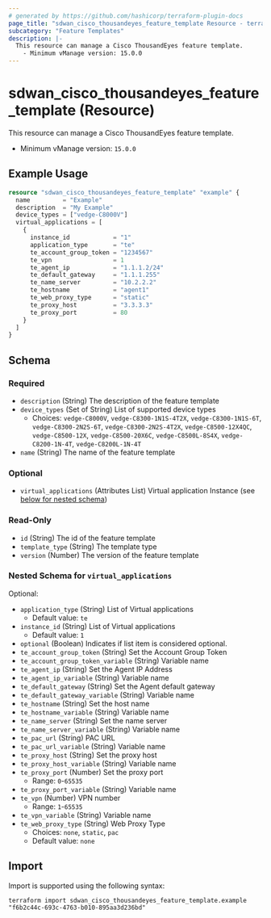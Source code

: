 ```yaml
---
# generated by https://github.com/hashicorp/terraform-plugin-docs
page_title: "sdwan_cisco_thousandeyes_feature_template Resource - terraform-provider-sdwan"
subcategory: "Feature Templates"
description: |-
  This resource can manage a Cisco ThousandEyes feature template.
    - Minimum vManage version: 15.0.0
---
```


# sdwan_cisco_thousandeyes_feature_template (Resource)

This resource can manage a Cisco ThousandEyes feature template.
  - Minimum vManage version: `15.0.0`

## Example Usage

```terraform
resource "sdwan_cisco_thousandeyes_feature_template" "example" {
  name         = "Example"
  description  = "My Example"
  device_types = ["vedge-C8000V"]
  virtual_applications = [
    {
      instance_id            = "1"
      application_type       = "te"
      te_account_group_token = "1234567"
      te_vpn                 = 1
      te_agent_ip            = "1.1.1.2/24"
      te_default_gateway     = "1.1.1.255"
      te_name_server         = "10.2.2.2"
      te_hostname            = "agent1"
      te_web_proxy_type      = "static"
      te_proxy_host          = "3.3.3.3"
      te_proxy_port          = 80
    }
  ]
}
```

<!-- schema generated by tfplugindocs -->
## Schema

### Required

- `description` (String) The description of the feature template
- `device_types` (Set of String) List of supported device types
  - Choices: `vedge-C8000V`, `vedge-C8300-1N1S-4T2X`, `vedge-C8300-1N1S-6T`, `vedge-C8300-2N2S-6T`, `vedge-C8300-2N2S-4T2X`, `vedge-C8500-12X4QC`, `vedge-C8500-12X`, `vedge-C8500-20X6C`, `vedge-C8500L-8S4X`, `vedge-C8200-1N-4T`, `vedge-C8200L-1N-4T`
- `name` (String) The name of the feature template

### Optional

- `virtual_applications` (Attributes List) Virtual application Instance (see [below for nested schema](#nestedatt--virtual_applications))

### Read-Only

- `id` (String) The id of the feature template
- `template_type` (String) The template type
- `version` (Number) The version of the feature template

<a id="nestedatt--virtual_applications"></a>
### Nested Schema for `virtual_applications`

Optional:

- `application_type` (String) List of Virtual applications
  - Default value: `te`
- `instance_id` (String) List of Virtual applications
  - Default value: `1`
- `optional` (Boolean) Indicates if list item is considered optional.
- `te_account_group_token` (String) Set the Account Group Token
- `te_account_group_token_variable` (String) Variable name
- `te_agent_ip` (String) Set the Agent IP Address
- `te_agent_ip_variable` (String) Variable name
- `te_default_gateway` (String) Set the Agent default gateway
- `te_default_gateway_variable` (String) Variable name
- `te_hostname` (String) Set the host name
- `te_hostname_variable` (String) Variable name
- `te_name_server` (String) Set the name server
- `te_name_server_variable` (String) Variable name
- `te_pac_url` (String) PAC URL
- `te_pac_url_variable` (String) Variable name
- `te_proxy_host` (String) Set the proxy host
- `te_proxy_host_variable` (String) Variable name
- `te_proxy_port` (Number) Set the proxy port
  - Range: `0`-`65535`
- `te_proxy_port_variable` (String) Variable name
- `te_vpn` (Number) VPN number
  - Range: `1`-`65535`
- `te_vpn_variable` (String) Variable name
- `te_web_proxy_type` (String) Web Proxy Type
  - Choices: `none`, `static`, `pac`
  - Default value: `none`

## Import

Import is supported using the following syntax:

```shell
terraform import sdwan_cisco_thousandeyes_feature_template.example "f6b2c44c-693c-4763-b010-895aa3d236bd"
```
